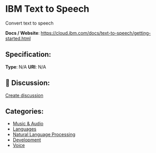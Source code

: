 # IBM Text to Speech


Convert text to speech

**Docs / Website**: https://cloud.ibm.com/docs/text-to-speech/getting-started.html

## Specification:
**Type**:  N/A 
**URI**:  N/A 

## 💬 Discussion:
[Create discussion](link)

## Categories:
- [Music & Audio](https://github.com/apis-list/apis-list#music-and-audio)
- [Languages](https://github.com/apis-list/apis-list#languages)
- [Natural Language Processing](https://github.com/apis-list/apis-list#natural-language-processing)
- [Development](https://github.com/apis-list/apis-list#development)
- [Voice](https://github.com/apis-list/apis-list#voice)





